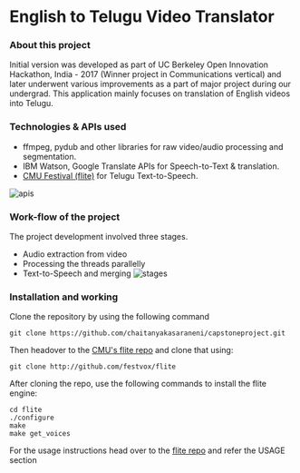 # English to Telugu Video Translator
### About this project
Initial version was developed as part of UC Berkeley Open Innovation Hackathon, India - 2017 (Winner project in Communications vertical) and later underwent various improvements as a part of major project during our undergrad. This application mainly focuses on translation of English videos into Telugu. 

### Technologies & APIs used
- ffmpeg, pydub and other libraries for raw video/audio processing and segmentation.
- IBM Watson, Google Translate APIs for Speech-to-Text & translation.
- [CMU Festival (flite)](https://github.com/festvox/flite) for Telugu Text-to-Speech.

![apis](https://github.com/chaitanyakasaraneni/capstoneproject/blob/master/images/api.PNG "APIs used")

### Work-flow of the project
The project development involved three stages.
 - Audio extraction from video
 - Processing the threads parallelly
 - Text-to-Speech and merging
![stages](https://github.com/chaitanyakasaraneni/capstoneproject/blob/master/images/stage.PNG "Work flow")

### Installation and working
Clone the repository by using the following command
```
git clone https://github.com/chaitanyakasaraneni/capstoneproject.git
```
Then headover to the [CMU's flite repo](https://github.com/festvox/flite) and clone that using:
```
git clone http://github.com/festvox/flite
```
After cloning the repo, use the following commands to install the flite engine:
```
cd flite
./configure
make
make get_voices
```
For the usage instructions head over to the [flite repo](https://github.com/festvox/flite) and refer the USAGE section
